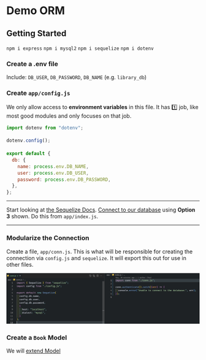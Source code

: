 # Demo ORM

## Getting Started

`npm i express`
`npm i mysql2`
`npm i sequelize`
`npm i dotenv`

### Create a .env file

Include: `DB_USER`, `DB_PASSWORD`, `DB_NAME` (e.g. `library_db`)

### Create `app/config.js`

We only allow access to **environment variables** in this file. It has 1️⃣ job, like most good modules and only focuses on that job.

```js
import dotenv from "dotenv";

dotenv.config();

export default {
  db: {
    name: process.env.DB_NAME,
    user: process.env.DB_USER,
    password: process.env.DB_PASSWORD,
  },
};
```

---

Start looking at [the Sequelize Docs](https://sequelize.org/docs/v6/getting-started/). [Connect to our database](https://sequelize.org/docs/v6/getting-started/) using **Option 3** shown. Do this from `app/index.js`.

---

### Modularize the Connection

Create a file, `app/conn.js`. This is what will be responsible for creating the connection via `config.js` and `sequelize`. It will export this out for use in other files.

!['conn.js' exports out the sequelize connection using a default export](./arch.png)

### Create a `Book` Model

We will [extend Model](https://sequelize.org/docs/v6/core-concepts/model-basics/#extending-model)
